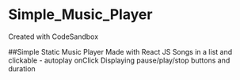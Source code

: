 # Simple_Music_Player
Created with CodeSandbox

##Simple Static Music Player Made with React JS
Songs in a list and clickable - autoplay onClick
Displaying pause/play/stop buttons and duration
